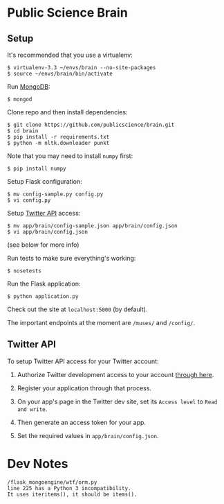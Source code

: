 Public Science Brain
====================

## Setup
It's recommended that you use a virtualenv:
```
$ virtualenv-3.3 ~/envs/brain --no-site-packages
$ source ~/envs/brain/bin/activate
```

Run [MongoDB](http://www.mongodb.org/downloads):
```
$ mongod
```

Clone repo and then install dependencies:
```
$ git clone https://github.com/publicscience/brain.git
$ cd brain
$ pip install -r requirements.txt
$ python -m nltk.downloader punkt
```

Note that you may need to install `numpy` first:
```
$ pip install numpy
```

Setup Flask configuration:
```
$ mv config-sample.py config.py
$ vi config.py
```

Setup [Twitter API](https://dev.twitter.com/apps) access:
```
$ mv app/brain/config-sample.json app/brain/config.json
$ vi app/brain/config.json
```
(see below for more info)

Run tests to make sure everything's working:
```
$ nosetests
```

Run the Flask application:
```
$ python application.py
```

Check out the site at `localhost:5000` (by default).

The important endpoints at the moment are `/muses/` and `/config/`.


## Twitter API
To setup Twitter API access for your Twitter account:

1. Authorize Twitter development access to your account [through
   here](https://dev.twitter.com/apps).

2. Register your application through that process.

3. On your app's page in the Twitter dev site, set its `Access level` to
   `Read and write`.

4. Then generate an access token for your app.

5. Set the required values in `app/brain/config.json`.


Dev Notes
=========

```
/flask_mongoengine/wtf/orm.py
line 225 has a Python 3 incompatibility.
It uses iteritems(), it should be items().
```